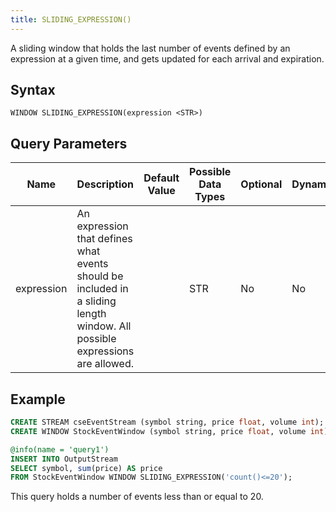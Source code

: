 ```yaml
---
title: SLIDING_EXPRESSION()
---
```


A sliding window that holds the last number of events defined by an expression at a given time, and gets updated for each arrival and expiration.

## Syntax

    WINDOW SLIDING_EXPRESSION(expression <STR>)

## Query Parameters

| Name          | Description     | Default Value | Possible Data Types | Optional | Dynamic |
|----------|---------------------------------------|-------------|-----------------|----------|---------|
| expression | An expression that defines what events should be included in a sliding length window. All possible expressions are allowed. |          | STR        | No       | No      |

## Example

```sql
CREATE STREAM cseEventStream (symbol string, price float, volume int);
CREATE WINDOW StockEventWindow (symbol string, price float, volume int) EXPRESSION('count()<40');

@info(name = 'query1')
INSERT INTO OutputStream
SELECT symbol, sum(price) AS price
FROM StockEventWindow WINDOW SLIDING_EXPRESSION('count()<=20');
```

This query holds a number of events less than or equal to 20.
